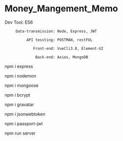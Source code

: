 ﻿# Money_Mangement_Memo
 
Dev Tool: ES6

         Data-transmission: Node, Express, JWT
         
              API tessting: POSTMAN, restFUL
              
                 Front-end: VueCli3.0, Element-UI
                 
                  Back-end: Axios, MongoDB
       
npm i express

npm i nodemon

npm i mongoose

npm i bcrypt

npm i gravatar

npm i jsonwebtoken

npm i passport-jwt

npm run server
